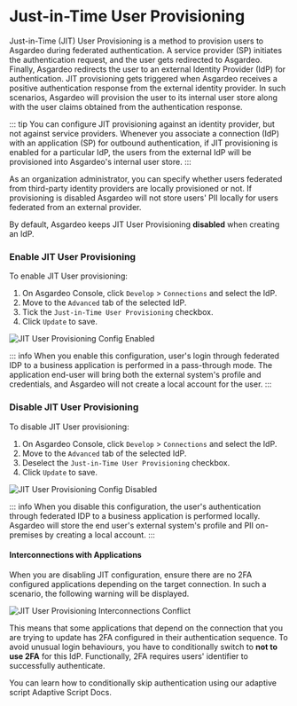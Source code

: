 # Just-in-Time User Provisioning

Just-in-Time (JIT) User Provisioning is a method to provision users to Asgardeo during federated authentication. A
service provider (SP) initiates the authentication request, and the user gets redirected to Asgardeo. Finally, Asgardeo
redirects the user to an external Identity Provider (IdP) for authentication. JIT provisioning gets triggered when
Asgardeo receives a positive authentication response from the external identity provider. In such scenarios, Asgardeo
will provision the user to its internal user store along with the user claims obtained from the authentication response.

::: tip
You can configure JIT provisioning against an identity provider, but not against service providers. Whenever you
associate a connection (IdP) with an application (SP) for outbound authentication, if JIT provisioning is enabled for a
particular IdP, the users from the external IdP will be provisioned into Asgardeo's internal user store.
:::

As an organization administrator, you can specify whether users federated from third-party identity providers are
locally provisioned or not. If provisioning is disabled Asgardeo will not store users' PII locally for users federated from an external
provider.

By default, Asgardeo keeps JIT User Provisioning **disabled** when creating an IdP.

### Enable JIT User Provisioning

To enable JIT User provisioning:

1. On Asgardeo Console, click `Develop` > `Connections` and select the IdP.
2. Move to the `Advanced` tab of the selected IdP.
3. Tick the `Just-in-Time User Provisioning` checkbox.
4. Click `Update` to save.

<img :src="$withBase('/assets/img/references/idp-settings/jit-enabled.png')" alt="JIT User Provisioning Config Enabled">

::: info
When you enable this configuration, user's login through federated IDP to a business application is performed in a
pass-through mode. The application end-user will bring both the external system's profile and credentials, and Asgardeo
will not create a local account for the user.
:::

### Disable JIT User Provisioning

To disable JIT User provisioning:

1. On Asgardeo Console, click `Develop` > `Connections` and select the IdP.
2. Move to the `Advanced` tab of the selected IdP.
3. Deselect the `Just-in-Time User Provisioning` checkbox.
4. Click `Update` to save.

<img :src="$withBase('/assets/img/references/idp-settings/jit-disabled.png')" alt="JIT User Provisioning Config Disabled">

::: info
When you disable this configuration, the user's authentication through federated IDP to a business
application is performed locally. Asgardeo will store the end user's external system's profile and PII on-premises by
creating a local account.
:::

#### Interconnections with Applications

When you are disabling JIT configuration, ensure there are no 2FA configured applications depending on
the target connection. In such a scenario, the following warning will be displayed.

<img :src="$withBase('/assets/img/references/idp-settings/jit-interconnections-conflict.png')" alt="JIT User Provisioning Interconnections Conflict">

This means that some applications that depend on the connection that you are trying to update has 2FA configured in their
authentication sequence. To avoid unusual login behaviours, you have to conditionally switch to **not to use 2FA** for this
IdP. Functionally, 2FA requires users' identifier to successfully authenticate.

You can learn how to conditionally skip authentication using our adaptive script <a :href="$withBase('/references/conditional-auth/api-reference/#execute-a-step')">Adaptive Script Docs</a>.

